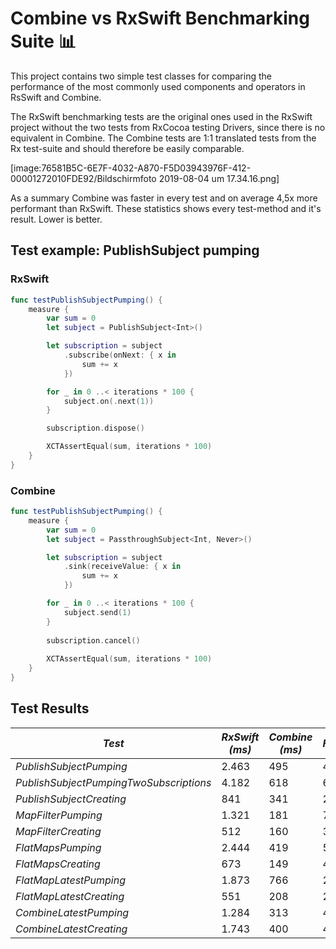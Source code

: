 # Combine vs RxSwift Benchmarking Suite 📊
This project contains two simple test classes for comparing the performance of the most commonly used components and operators in RsSwift and Combine.

The RxSwift benchmarking tests are the original ones used in the RxSwift project without the two tests from RxCocoa testing Drivers, since there is no equivalent in Combine. The Combine tests are 1:1 translated tests from the Rx test-suite and should therefore be easily comparable. 

[image:76581B5C-6E7F-4032-A870-F5D03943976F-412-00001272010FDE92/Bildschirmfoto 2019-08-04 um 17.34.16.png]

As a summary Combine was faster in every test and on average 4,5x more performant than RxSwift. These statistics shows every test-method and it's result. Lower is better.

## Test example: PublishSubject pumping
### RxSwift
```swift
func testPublishSubjectPumping() {
    measure {
        var sum = 0
        let subject = PublishSubject<Int>()

        let subscription = subject
            .subscribe(onNext: { x in
                sum += x
            })

        for _ in 0 ..< iterations * 100 {
            subject.on(.next(1))
        }

        subscription.dispose()

        XCTAssertEqual(sum, iterations * 100)
    }
}
```

### Combine
```swift
func testPublishSubjectPumping() {
    measure {
        var sum = 0
        let subject = PassthroughSubject<Int, Never>()

        let subscription = subject
            .sink(receiveValue: { x in
                sum += x
            })

        for _ in 0 ..< iterations * 100 {
            subject.send(1)
        }
        
        subscription.cancel()
        
        XCTAssertEqual(sum, iterations * 100)
    }
}
```

## Test Results

*Test* | *RxSwift (ms)* | *Combine (ms)* | *Factor*
--- | --- | --- | ---
*PublishSubjectPumping* | 2.463 | 495 | 4,98x
*PublishSubjectPumpingTwoSubscriptions* | 4.182 | 618 | 6,77x
*PublishSubjectCreating* | 841 | 341 | 2,47x
*MapFilterPumping* | 1.321 | 181 | 7,30x
*MapFilterCreating* |512 | 160 | 3,20x
*FlatMapsPumping* | 2.444 | 419 | 5,83x
*FlatMapsCreating* | 673 | 149 | 4,52x
*FlatMapLatestPumping* | 1.873 | 766 | 2,45x
*FlatMapLatestCreating* | 551 | 208 | 2,65x
*CombineLatestPumping* | 1.284 | 313 | 4,10x
*CombineLatestCreating* | 1.743 | 400 | 4,36x


